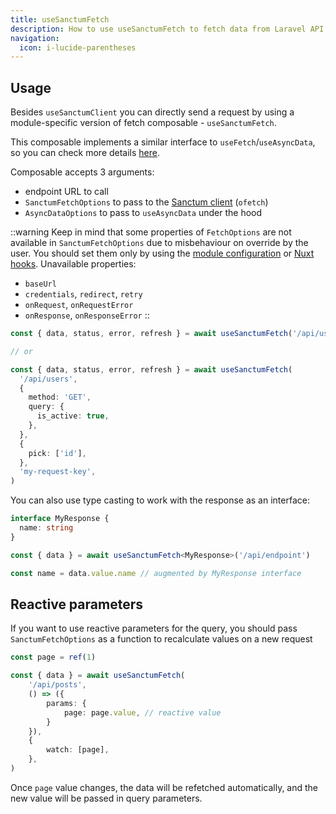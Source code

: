 ```yaml
---
title: useSanctumFetch
description: How to use useSanctumFetch to fetch data from Laravel API
navigation:
  icon: i-lucide-parentheses
---
```


## Usage

Besides `useSanctumClient` you can directly send a request by using a module-specific 
version of fetch composable - `useSanctumFetch`.

This composable implements a similar interface to `useFetch`/`useAsyncData`, 
so you can check more details [here](https://nuxt.com/docs/api/composables/use-fetch).

Composable accepts 3 arguments:
- endpoint URL to call
- `SanctumFetchOptions` to pass to the [Sanctum client](/composables/usesanctumclient) (`ofetch`)
- `AsyncDataOptions` to pass to `useAsyncData` under the hood

::warning
Keep in mind that some properties of `FetchOptions` are not available in `SanctumFetchOptions` due to misbehaviour 
on override by the user. You should set them only by using 
the [module configuration](/usage/configuration) or [Nuxt hooks](/hooks/sanctum-request). Unavailable properties:
- `baseUrl`
- `credentials`, `redirect`, `retry`
- `onRequest`, `onRequestError`
- `onResponse`, `onResponseError`
::

```typescript
const { data, status, error, refresh } = await useSanctumFetch('/api/users')

// or

const { data, status, error, refresh } = await useSanctumFetch(
  '/api/users',
  {
    method: 'GET',
    query: {
      is_active: true,
    },
  },
  {
    pick: ['id'],
  },
  'my-request-key',
)
```

You can also use type casting to work with the response as an interface:

```typescript
interface MyResponse {
  name: string
}

const { data } = await useSanctumFetch<MyResponse>('/api/endpoint')

const name = data.value.name // augmented by MyResponse interface
```

## Reactive parameters

If you want to use reactive parameters for the query, you should pass `SanctumFetchOptions` as a function 
to recalculate values on a new request

```typescript
const page = ref(1)

const { data } = await useSanctumFetch(
    '/api/posts',
    () => ({ 
        params: {
            page: page.value, // reactive value
        } 
    }),
    {
        watch: [page],
    },
)
```

Once `page` value changes, the data will be refetched automatically, and the new value will be passed in query parameters.
